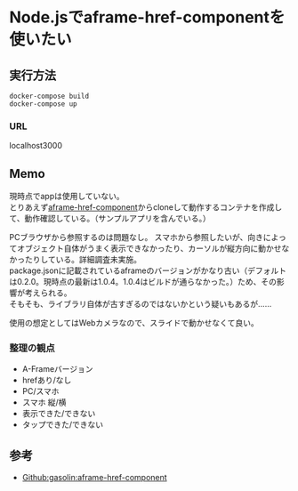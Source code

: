 # Node.jsでaframe-href-componentを使いたい

## 実行方法

```
docker-compose build
docker-compose up
```

### URL

localhost3000

## Memo

現時点でappは使用していない。  
とりあえず[aframe-href-component](https://github.com/gasolin/aframe-href-component)からcloneして動作するコンテナを作成して、動作確認している。（サンプルアプリを含んでいる。）

PCブラウザから参照するのは問題なし。
スマホから参照したいが、向きによってオブジェクト自体がうまく表示できなかったり、カーソルが縦方向に動かせなかったりしている。詳細調査未実施。  
package.jsonに記載されているaframeのバージョンがかなり古い（デフォルトは0.2.0。現時点の最新は1.0.4。1.0.4はビルドが通らなかった。）ため、その影響が考えられる。  
そもそも、ライブラリ自体が古すぎるのではないかという疑いもあるが……

使用の想定としてはWebカメラなので、スライドで動かせなくて良い。

### 整理の観点

- A-Frameバージョン
- hrefあり/なし
- PC/スマホ
- スマホ 縦/横
- 表示できた/できない
- タップできた/できない

## 参考

- [Github:gasolin:aframe-href-component](https://github.com/gasolin/aframe-href-component)
